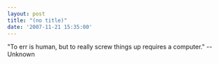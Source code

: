 ```yaml
---
layout: post
title: "(no title)"
date: '2007-11-21 15:35:00'
---
```


"To err is human, but to really screw things up requires a computer." --Unknown